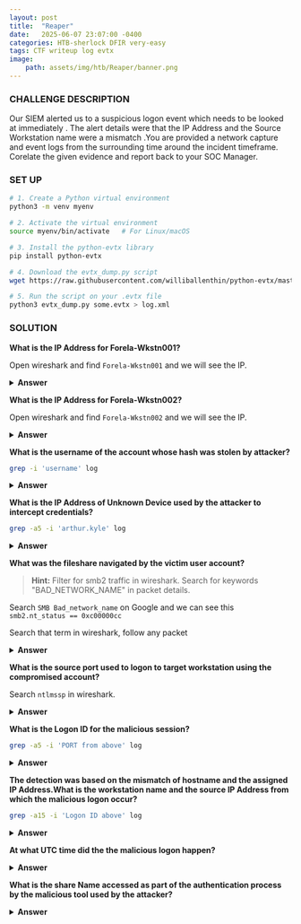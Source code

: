 ```yaml
---
layout: post
title:  "Reaper"
date:   2025-06-07 23:07:00 -0400
categories: HTB-sherlock DFIR very-easy
tags: CTF writeup log evtx
image:
    path: assets/img/htb/Reaper/banner.png
---
```


### CHALLENGE DESCRIPTION
Our SIEM alerted us to a suspicious logon event which needs to be looked at immediately . The alert details were that the IP Address and the Source Workstation name were a mismatch .You are provided a network capture and event logs from the surrounding time around the incident timeframe. Corelate the given evidence and report back to your SOC Manager.

### SET UP
```bash
# 1. Create a Python virtual environment
python3 -m venv myenv

# 2. Activate the virtual environment
source myenv/bin/activate   # For Linux/macOS

# 3. Install the python-evtx library
pip install python-evtx

# 4. Download the evtx_dump.py script 
wget https://raw.githubusercontent.com/williballenthin/python-evtx/master/scripts/evtx_dump.py

# 5. Run the script on your .evtx file
python3 evtx_dump.py some.evtx > log.xml
```

### SOLUTION 

**What is the IP Address for Forela-Wkstn001?**

Open wireshark and find `Forela-Wkstn001` and we will see the IP.

<details>
<summary><b>Answer</b></summary>
172.17.79.129
</details>

**What is the IP Address for Forela-Wkstn002?**

Open wireshark and find `Forela-Wkstn002` and we will see the IP.

<details>
<summary><b>Answer</b></summary>
172.17.79.136
</details>

**What is the username of the account whose hash was stolen by attacker?**

```bash
grep -i 'username' log 
```

<details>
<summary><b>Answer</b></summary>
arthur.kyle
</details>

**What is the IP Address of Unknown Device used by the attacker to intercept credentials?**

```bash
grep -a5 -i 'arthur.kyle' log
```

<details>
<summary><b>Answer</b></summary>
172.17.79.135
</details>

**What was the fileshare navigated by the victim user account?**

> **Hint:** Filter for smb2 traffic in wireshark. Search for keywords "BAD_NETWORK_NAME" in packet details.

Search `SMB Bad_network_name` on Google and we can see this `smb2.nt_status == 0xc00000cc`

Search that term in wireshark, follow any packet

<details>
<summary><b>Answer</b></summary>
\\DC01\Trip
</details>

**What is the source port used to logon to target workstation using the compromised account?**

Search `ntlmssp` in wireshark.

<details>
<summary><b>Answer</b></summary>
40252
</details>

**What is the Logon ID for the malicious session?**

```bash
grep -a5 -i 'PORT from above' log
```

<details>
<summary><b>Answer</b></summary>
0x64A799
</details>

**The detection was based on the mismatch of hostname and the assigned IP Address.What is the workstation name and the source IP Address from which the malicious logon occur?**
```bash
grep -a15 -i 'Logon ID above' log
```

<details>
<summary><b>Answer</b></summary>
FORELA-WKSTN002, 172.17.79.135
</details>

**At what UTC time did the the malicious logon happen?**
<details>
<summary><b>Answer</b></summary>
2024-07-31 04:55:16
</details>

**What is the share Name accessed as part of the authentication process by the malicious tool used by the attacker?**
<details>
<summary><b>Answer</b></summary>
\\*\IPC$
</details>
